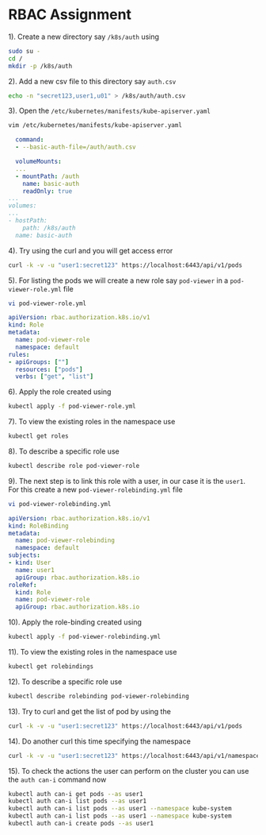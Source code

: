 # RBAC Assignment

1). Create a new directory say `/k8s/auth` using

```bash
sudo su -
cd /
mkdir -p /k8s/auth
```

2). Add a new csv file to this directory say `auth.csv`

```bash
echo -n "secret123,user1,u01" > /k8s/auth/auth.csv
```

3). Open the `/etc/kubernetes/manifests/kube-apiserver.yaml`

```bash
vim /etc/kubernetes/manifests/kube-apiserver.yaml
```

```yml
  command:
  - --basic-auth-file=/auth/auth.csv

  volumeMounts:
  ...
  - mountPath: /auth
    name: basic-auth
    readOnly: true
...
volumes:
...
- hostPath:
    path: /k8s/auth
  name: basic-auth

```

4). Try using the curl and you will get access error

```bash
curl -k -v -u "user1:secret123" https://localhost:6443/api/v1/pods
```

5). For listing the pods we will create a new role say `pod-viewer` in a `pod-viewer-role.yml` file

```bash
vi pod-viewer-role.yml
```

```yml
apiVersion: rbac.authorization.k8s.io/v1
kind: Role
metadata:
  name: pod-viewer-role
  namespace: default
rules:
- apiGroups: [""]
  resources: ["pods"]
  verbs: ["get", "list"]
```

6). Apply the role created using

```bash
kubectl apply -f pod-viewer-role.yml
```

7). To view the existing roles in the namespace use

```bash
kubectl get roles
```

8). To describe a specific role use

```bash
kubectl describe role pod-viewer-role
```

9). The next step is to link this role with a user, in our case it is the `user1`. For this create a new `pod-viewer-rolebinding.yml` file

```bash
vi pod-viewer-rolebinding.yml
```

```yml
apiVersion: rbac.authorization.k8s.io/v1
kind: RoleBinding
metadata:
  name: pod-viewer-rolebinding
  namespace: default
subjects:
- kind: User
  name: user1
  apiGroup: rbac.authorization.k8s.io
roleRef:
  kind: Role
  name: pod-viewer-role
  apiGroup: rbac.authorization.k8s.io
```

10). Apply the role-binding created using

```bash
kubectl apply -f pod-viewer-rolebinding.yml
```

11). To view the existing roles in the namespace use

```bash
kubectl get rolebindings
```

12). To describe a specific role use

```bash
kubectl describe rolebinding pod-viewer-rolebinding
```

13). Try to curl and get the list of pod by using the

```bash
curl -k -v -u "user1:secret123" https://localhost:6443/api/v1/pods
```

14). Do another curl this time specifying the namespace

```bash
curl -k -v -u "user1:secret123" https://localhost:6443/api/v1/namespaces/default/pods
```

15). To check the actions the user can perform on the cluster you can use the `auth can-i` command now

```bash
kubectl auth can-i get pods --as user1
kubectl auth can-i list pods --as user1
kubectl auth can-i list pods --as user1 --namespace kube-system
kubectl auth can-i list pods --as user1 --namespace kube-system
kubectl auth can-i create pods --as user1
```
